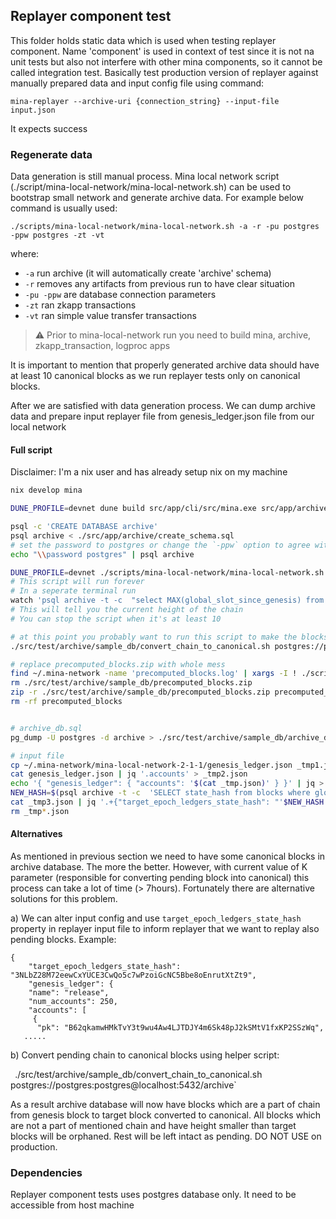 ## Replayer component test

This folder holds static data which is used when testing replayer component. Name 'component' is used in context of test since it is not na unit tests but also not interfere with other mina components, so it cannot be called integration test. Basically test production version of replayer against manually prepared data and input config file using command:

```
mina-replayer --archive-uri {connection_string} --input-file input.json
```

It expects success

### Regenerate data

Data generation is still manual process. Mina local network script (./script/mina-local-network/mina-local-network.sh) can be used to bootstrap small network and generate archive data. For example below command is usually used:

```
./scripts/mina-local-network/mina-local-network.sh -a -r -pu postgres -ppw postgres -zt -vt
```

where:
- `-a` run archive (it will automatically create 'archive' schema)
- `-r` removes any artifacts from previous run to have clear situation
- `-pu -ppw` are database connection parameters
- `-zt` ran zkapp transactions
- `-vt` ran simple value transfer transactions

> :warning: Prior to mina-local-network run you need to build mina, archive, zkapp_transaction, logproc apps

It is important to mention that properly generated archive data should have at least 10 canonical blocks as we run replayer tests only on canonical blocks.

After we are satisfied with data generation process. We can dump archive data and prepare input replayer file from genesis_ledger.json file from our local network

#### Full script

Disclaimer: I'm a nix user and has already setup nix on my machine

```bash
nix develop mina

DUNE_PROFILE=devnet dune build src/app/cli/src/mina.exe src/app/archive/archive.exe src/app/zkapp_test_transaction/zkapp_test_transaction.exe src/app/logproc/logproc.exe

psql -c 'CREATE DATABASE archive'
psql archive < ./src/app/archive/create_schema.sql
# set the password to postgres or change the `-ppw` option to agree with what you chose
echo "\\password postgres" | psql archive

DUNE_PROFILE=devnet ./scripts/mina-local-network/mina-local-network.sh -a -r -pu postgres -ppw postgres -zt -vt -lp
# This script will run forever
# In a seperate terminal run
watch 'psql archive -t -c  "select MAX(global_slot_since_genesis) from blocks"'
# This will tell you the current height of the chain
# You can stop the script when it's at least 10

# at this point you probably want to run this script to make the blocks canonical
./src/test/archive/sample_db/convert_chain_to_canonical.sh postgres://postgres:postgres@localhost:5432/archive

# replace precomputed_blocks.zip with whole mess
find ~/.mina-network -name 'precomputed_blocks.log' | xargs -I ! ./scripts/mina-local-network/split_precomputed_log.sh ! precomputed_blocks
rm ./src/test/archive/sample_db/precomputed_blocks.zip
zip -r ./src/test/archive/sample_db/precomputed_blocks.zip precomputed_blocks
rm -rf precomputed_blocks


# archive_db.sql
pg_dump -U postgres -d archive > ./src/test/archive/sample_db/archive_db.sql

# input file
cp ~/.mina-network/mina-local-network-2-1-1/genesis_ledger.json _tmp1.json
cat genesis_ledger.json | jq '.accounts' > _tmp2.json
echo '{ "genesis_ledger": { "accounts": '$(cat _tmp.json)' } }' | jq > _tmp3.json
NEW_HASH=$(psql archive -t -c  'SELECT state_hash from blocks where global_slot_since_genesis = (SELECT MAX(global_slot_since_genesis) from blocks)' | sed 's/^ *//')
cat _tmp3.json | jq '.+{"target_epoch_ledgers_state_hash": "'$NEW_HASH'"}' > ./src/test/archive/sample_db/replayer_input_file.json
rm _tmp*.json


```

#### Alternatives

As mentioned in previous section we need to have some canonical blocks in archive database. The more the better. However, with current value of K parameter (responsible for converting pending block into canonical) this process can take a lot of time (> 7hours). Fortunately there are alternative solutions  for this problem.

a) We can alter input config and use `target_epoch_ledgers_state_hash` property in replayer input file to inform replayer that we want to replay also pending blocks. Example:

```
{
    "target_epoch_ledgers_state_hash": "3NLbZ28M72eewCxYUCE3CwQo5c7wPzoiGcNC5Bbe8oEnrutXtZt9",
    "genesis_ledger": {
    "name": "release",
    "num_accounts": 250,
    "accounts": [
     {
      "pk": "B62qkamwHMkTvY3t9wu4Aw4LJTDJY4m6Sk48pJ2kSMtV1fxKP2SSzWq",
   .....

```

b) Convert pending chain to canonical blocks using helper script:

`
`./src/test/archive/sample_db/convert_chain_to_canonical.sh postgres://postgres:postgres@localhost:5432/archive`

As a result archive database will now have blocks which are a part of chain from genesis block to target block converted to canonical. All blocks which are not a part of mentioned chain and have height smaller than target blocks will be orphaned. Rest will be left intact as pending. DO NOT USE on production.

### Dependencies

Replayer component tests uses postgres database only. It need to be accessible from host machine


